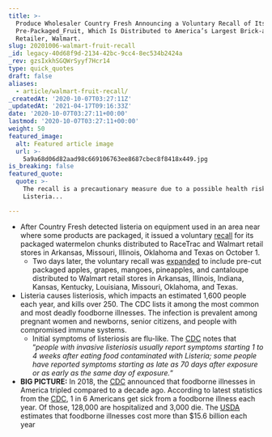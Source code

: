 ```yaml
---
title: >-
  Produce Wholesaler Country Fresh Announcing a Voluntary Recall of Its
  Pre-Packaged_Fruit, Which Is Distributed to America’s Largest Brick-and-Mortar
  Retailer, Walmart.
slug: 20201006-walmart-fruit-recall
_id: legacy-40d68f9d-2134-42bc-9cc4-8ec534b2424a
_rev: gzsIxkhSGQWrSyyf7Hcr14
type: quick_quotes
draft: false
aliases:
  - article/walmart-fruit-recall/
_createdAt: '2020-10-07T03:27:11Z'
_updatedAt: '2021-04-17T09:16:33Z'
date: '2020-10-07T03:27:11+00:00'
lastmod: '2020-10-07T03:27:11+00:00'
weight: 50
featured_image:
  alt: Featured article image
  url: >-
    5a9a68d06d82aad98c669106763ee8687cbec8f8418x449.jpg
is_breaking: false
featured_quote:
  quote: >-
    The recall is a precautionary measure due to a possible health risk from
    Listeria...

---
```

* After Country Fresh detected listeria on equipment used in an area near where some products are packaged, it issued a voluntary [recall](https://www.fda.gov/safety/recalls-market-withdrawals-safety-alerts/country-fresh-voluntary-product-recall) for its packaged watermelon chunks distributed to RaceTrac and Walmart retail stores in Arkansas, Missouri, Illinois, Oklahoma and Texas on October 1.
  * Two days later, the voluntary recall was [expanded](https://www.fda.gov/safety/recalls-market-withdrawals-safety-alerts/country-fresh-expands-voluntary-recall) to include pre-cut packaged apples, grapes, mangoes, pineapples, and cantaloupe distributed to Walmart retail stores in Arkansas, Illinois, Indiana, Kansas, Kentucky, Louisiana, Missouri, Oklahoma, and Texas.
* Listeria causes listeriosis, which impacts an estimated 1,600 people each year, and kills over 250. The CDC lists it among the most common and most deadly foodborne illnesses. The infection is prevalent among pregnant women and newborns, senior citizens, and people with compromised immune systems.
  * Initial symptoms of listeriosis are flu-like. The [CDC](https://www.cdc.gov/listeria/faq.html) notes that “_people with invasive listeriosis usually report symptoms starting 1 to 4 weeks after eating food contaminated with Listeria; some people have reported symptoms starting as late as 70 days after exposure or as early as the same day of exposure._“
* **BIG PICTURE:** In 2018, the [CDC](https://www.smarthernews.com/18-08-01-food-recalls/) announced that foodborne illnesses in America tripled compared to a decade ago. According to latest statistics from the [CDC](https://www.cdc.gov/foodborneburden/2011-foodborne-estimates.html), 1 in 6 Americans get sick from a foodborne illness each year. Of those, 128,000 are hospitalized and 3,000 die. The [USDA](https://www.cdc.gov/foodsafety/cdc-and-food-safety.html) estimates that foodborne illnesses cost more than $15.6 billion each year